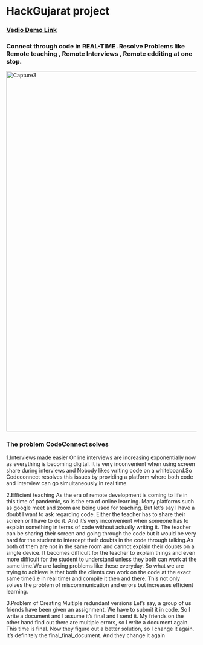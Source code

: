 # HackGujarat project
### [Vedio Demo Link](https://drive.google.com/file/d/12t1a0GzoPDDrfjNfhFhvsdtAAwHlCOTy/view?usp=sharing)


### Connect through code in REAL-TIME .Resolve Problems like Remote teaching , Remote Interviews , Remote edditing at one stop.

<img width="953" alt="Capture3" src="https://user-images.githubusercontent.com/46247882/92441272-8af21f00-f1cb-11ea-9b0c-eddfeead1bf1.PNG">




### The problem CodeConnect solves<br>

1.Interviews made easier
Online interviews are increasing exponentially now as everything is becoming digital. It is very inconvenient when using screen share during interviews and Nobody likes writing code on a whiteboard.So Codeconnect resolves this issues by providing a platform where both code and interview can go simultaneously in real time.

2.Efficient teaching
As the era of remote development is coming to life in this time of pandemic, so is the era of online learning. Many platforms such as google meet and zoom are being used for teaching. But let’s say I have a doubt I want to ask regarding code. Either the teacher has to share their screen or I have to do it. And it’s very inconvenient when someone has to explain something in terms of code without actually writing it. The teacher can be sharing their screen and going through the code but it would be very hard for the student to intercept their doubts in the code through talking.As both of them are not in the same room and cannot explain their doubts on a single device. It becomes difficult for the teacher to explain things and even more difficult for the student to understand unless they both can work at the same time.We are facing problems like these everyday. So what we are trying to achieve is that both the clients can work on the code at the exact same time(i.e in real time) and compile it then and there. This not only solves the problem of miscommunication and errors but increases efficient learning.

3.Problem of Creating Multiple redundant versions
Let’s say, a group of us friends have been given an assignment. We have to submit it in code. So I write a document and I assume it’s final and I send it. My friends on the other hand find out there are multiple errors, so I write a document again. This time is final. Now they figure out a better solution, so I change it again. It’s definitely the final_final_document. And they change it again

